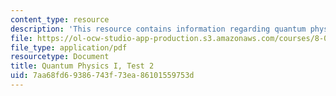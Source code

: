 ```yaml
---
content_type: resource
description: 'This resource contains information regarding quantum physics: Test 2.'
file: https://ol-ocw-studio-app-production.s3.amazonaws.com/courses/8-04-quantum-physics-i-spring-2016/7aa68fd69386743f73ea86101559753d_MIT8_04S16_Test2_Fall2015.pdf
file_type: application/pdf
resourcetype: Document
title: Quantum Physics I, Test 2
uid: 7aa68fd6-9386-743f-73ea-86101559753d
---
```

